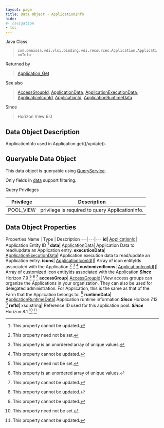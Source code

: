 ```yaml
---
layout: page
title: Data Object - ApplicationInfo
hide:
#- navigation
- toc
---
```






Java Class
> `com.omnissa.vdi.vlsi.binding.vdi.resources.Application.ApplicationInfo`

Returned by
> [Application_Get](vdi.resources.Application.md#get)

See also
> [AccessGroupId](vdi.entity.AccessGroupId.md), [ApplicationData](vdi.resources.Application.ApplicationData.md), [ApplicationExecutionData](vdi.resources.Application.ApplicationExecutionData.md), [ApplicationIconId](vdi.entity.ApplicationIconId.md), [ApplicationId](vdi.entity.ApplicationId.md), [ApplicationRuntimeData](vdi.resources.Application.ApplicationRuntimeData.md)

Since
> Horizon View 6.0


## Data Object Description

ApplicationInfo used in Application get()/update().

##  Queryable Data Object

This data object is queryable using [QueryService](vdi.query.QueryService.md "QueryService").

Only fields in [data](vdi.resources.Application.ApplicationInfo.md#data) support filtering.

Query Privileges

Privilege |  Description
---|---
POOL_VIEW|  privilege is required to query ApplicationInfo.



## Data Object Properties
Properties
Name |  Type |  Description
---|---|---
**id**| [ApplicationId](vdi.entity.ApplicationId.md)|  Application Entity ID [^2]
**data**| [ApplicationData](vdi.resources.Application.ApplicationData.md)|  Application Data to read/update an Application entry.
**executionData**| [ApplicationExecutionData](vdi.resources.Application.ApplicationExecutionData.md)|  Application execution data to read/update an Application entry.
**icons**| [ApplicationIconId[]](vdi.entity.ApplicationIconId.md)|  Array of icon entityIds associated with the Application [^1] [^14] [^2]
**customizedIcons**| [ApplicationIconId[]](vdi.entity.ApplicationIconId.md)|  Array of customized icon entityIds associated with the Application  **_Since_** Horizon 7.9 [^1] [^14] [^2]
**accessGroup**| [AccessGroupId](vdi.entity.AccessGroupId.md)|  View access groups can organize the Applications in your organization. They can also be used for delegated administration. For Application, this is the same as that of the Farm that the Application belongs to. [^2]
**runtimeData**| [ApplicationRuntimeData](vdi.resources.Application.ApplicationRuntimeData.md)|  Application runtime information  **_Since_** Horizon 7.12 [^2]
**refId**|  xsd:string|  Reference ID used for this application pool.  **_Since_** Horizon 8.1 [^1] [^2]
 


 


[^1]: This property need not be set.
[^2]: This property cannot be updated.
[^14]: This property is an unordered array of unique values.